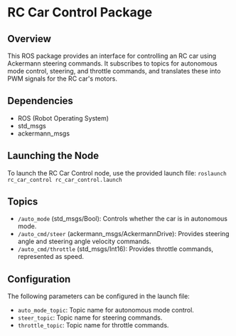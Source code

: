 # RC Car Control Package

## Overview
This ROS package provides an interface for controlling an RC car using Ackermann steering commands. It subscribes to topics for autonomous mode control, steering, and throttle commands, and translates these into PWM signals for the RC car's motors.

## Dependencies
- ROS (Robot Operating System)
- std_msgs
- ackermann_msgs

## Launching the Node
To launch the RC Car Control node, use the provided launch file:
`roslaunch rc_car_control rc_car_control.launch`


## Topics
- `/auto_mode` (std_msgs/Bool): Controls whether the car is in autonomous mode.
- `/auto_cmd/steer` (ackermann_msgs/AckermannDrive): Provides steering angle and steering angle velocity commands.
- `/auto_cmd/throttle` (std_msgs/Int16): Provides throttle commands, represented as speed.

## Configuration
The following parameters can be configured in the launch file:
- `auto_mode_topic`: Topic name for autonomous mode control.
- `steer_topic`: Topic name for steering commands.
- `throttle_topic`: Topic name for throttle commands.